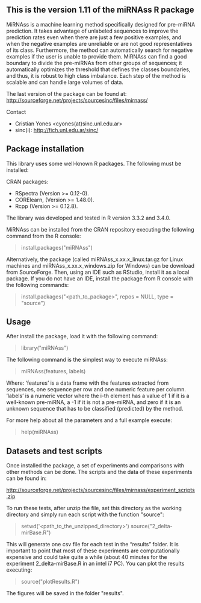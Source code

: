 This is the version 1.11 of the miRNAss R package
-------------------------------------------------
MiRNAss is a machine learning method specifically designed for pre-miRNA prediction. It takes advantage of unlabeled sequences to improve the prediction rates even when there are just a few positive examples, and when the negative examples are unreliable or are not good representatives of its class. Furthermore, the method can automatically search for negative examples if the user is unable to provide them. MiRNAss can find a good boundary to divide the pre-miRNAs from other groups of sequences; it automatically optimizes the threshold that defines the classes boundaries, and thus, it is robust to high class imbalance. Each step of the method is scalable and can handle large volumes of data.

The last version of the package can be found at: http://sourceforge.net/projects/sourcesinc/files/mirnass/

Contact
- Cristian Yones <cyones(at)sinc.unl.edu.ar>
- sinc(i):  http://fich.unl.edu.ar/sinc/

Package installation
--------------------
This library uses some well-known R packages. The following must be installed:

CRAN packages:
- RSpectra (Version >= 0.12-0).
- CORElearn, (Version >= 1.48.0).
- Rcpp (Version >= 0.12.8).

The library was developed and tested in R version 3.3.2 and 3.4.0.

MiRNAss can be installed from the CRAN repository executing the following command from the R console:

> install.packages("miRNAss")

Alternatively, the package (called miRNAss_x.xx.x_linux.tar.gz for Linux machines and miRNAss_x.xx.x_windows.zip for Windows) can be download from SourceForge. Then, using an IDE such as RStudio, install it as a local package. If you do not have an IDE, install the package from R console with the following commands:

> install.packages("<path_to_package>", repos = NULL, type = "source")

Usage
-----
After install the package, load it with the following command:

> library("miRNAss")

The following command is the simplest way to execute miRNAss:

> miRNAss(features, labels)

Where:
‘features’ is a data frame with the features extracted from  sequences, one sequence per row and one numeric feature per column.
‘labels’ is a numeric vector where the i-th element has a value of 1 if it is a well-known pre-miRNA, a -1 if it is not a pre-miRNA, and zero if it is an unknown sequence that has to be classified (predicted) by the method.

For more help about all the parameters and a full example execute:

> help(miRNAss)

Datasets and test scripts
-------------------------
Once installed the package, a set of experiments and comparisons with other methods can be done. The scripts and the data of these experiments can be found in:

http://sourceforge.net/projects/sourcesinc/files/mirnass/experiment_scripts.zip

To run these tests, after unzip the file, set this directory as the working directory and simply run each script with the function "source":

> setwd('<path_to_the_unzipped_directory>')
> source("2_delta-mirBase.R")

This will generate one csv file for each test in the “results” folder. It is important to point that most of these experiments are computationally expensive and could take quite a while (about 40 minutes for the experiment 2_delta-mirBase.R in an intel i7 PC).
You can plot the results executing:

> source("plotResults.R")

The figures will be saved in the folder "results".
